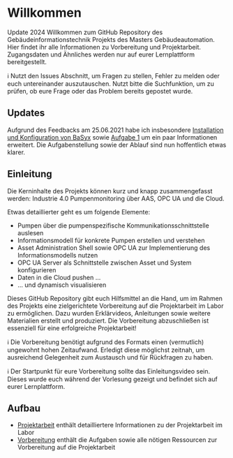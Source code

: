 # Willkommen
Update 2024
Willkommen zum GitHub Repository des Gebäudeinformationstechnik Projekts des Masters Gebäudeautomation. Hier findet ihr alle Informationen zu Vorbereitung und Projektarbeit. Zugangsdaten und Ähnliches werden nur auf eurer Lernplattform bereitgestellt.

:information_source: Nutzt den Issues Abschnitt, um Fragen zu stellen, Fehler zu melden oder euch untereinander auszutauschen. Nutzt bitte die Suchfunktion, um zu prüfen, ob eure Frage oder das Problem bereits gepostet wurde.

## Updates
Aufgrund des Feedbacks am 25.06.2021 habe ich insbesondere [Installation und Konfiguration von BaSyx](Vorbereitung/Installation/BaSyx.md) sowie [Aufgabe 1](Vorbereitung/Aufgaben/Aufgabe1.md) um ein paar Informationen erweitert. Die Aufgabenstellung sowie der Ablauf sind nun hoffentlich etwas klarer.

## Einleitung
Die Kerninhalte des Projekts können kurz und knapp zusammengefasst werden: Industrie 4.0 Pumpenmonitoring über AAS, OPC UA und die Cloud.

Etwas detaillierter geht es um folgende Elemente:
* Pumpen über die pumpenspezifische Kommunikationsschnittstelle auslesen
* Informationsmodell für konkrete Pumpen erstellen und verstehen
* Asset Administration Shell sowie OPC UA zur Implementierung des Informationsmodells nutzen
* OPC UA Server als Schnittstelle zwischen Asset und System konfigurieren
* Daten in die Cloud pushen ...
* ... und dynamisch visualisieren
  
Dieses GitHub Repository gibt euch Hilfsmittel an die Hand, um im Rahmen des Projekts eine zielgerichtete Vorbereitung auf die Projektarbeit im Labor zu ermöglichen. Dazu wurden Erklärvideos, Anleitungen sowie weitere Materialien erstellt und produziert. Die Vorbereitung abzuschließen ist essenziell für eine erfolgreiche Projektarbeit!

:information_source: Die Vorbereitung benötigt aufgrund des Formats einen (vermutlich) ungewohnt hohen Zeitaufwand. Erledigt diese möglichst zeitnah, um ausreichend Gelegenheit zum Austausch und für Rückfragen zu haben.

:information_source: Der Startpunkt für eure Vorbereitung sollte das Einleitungsvideo sein. Dieses wurde euch während der Vorlesung gezeigt und befindet sich auf eurer Lernplattform.

## Aufbau
* [Projektarbeit](Projektarbeit.md) enthält detailliertere Informationen zu der Projektarbeit im Labor
* [Vorbereitung](Vorbereitung) enthält die Aufgaben sowie alle nötigen Ressourcen zur Vorbereitung auf die Projektarbeit

